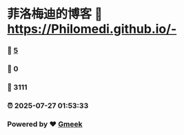 # 菲洛梅迪的博客 :link: https://Philomedi.github.io/- 
### :page_facing_up: [5](https://Philomedi.github.io/-/tag.html) 
### :speech_balloon: 0 
### :hibiscus: 3111 
### :alarm_clock: 2025-07-27 01:53:33 
### Powered by :heart: [Gmeek](https://github.com/Meekdai/Gmeek)
